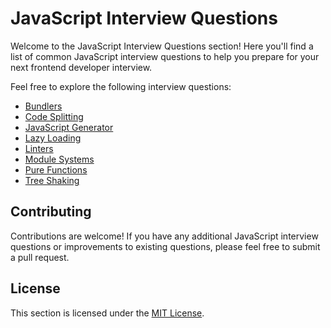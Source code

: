 # JavaScript Interview Questions

Welcome to the JavaScript Interview Questions section! Here you'll find a list of common JavaScript interview questions to help you prepare for your next frontend developer interview.

Feel free to explore the following interview questions:

- [Bundlers](./Bundlers.md)
- [Code Splitting](./Code%20Splitting.md)
- [JavaScript Generator](./JavaScript%20Generator.md)
- [Lazy Loading](./Lazy%20Loading.md)
- [Linters](./Linters.md)
- [Module Systems](./Module%20Systems.md)
- [Pure Functions](./Pure%20Functions.md)
- [Tree Shaking](./Tree%20Shaking.md)

## Contributing

Contributions are welcome! If you have any additional JavaScript interview questions or improvements to existing questions, please feel free to submit a pull request.

## License

This section is licensed under the [MIT License](../LICENSE).
